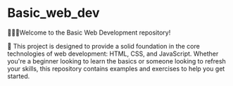 # Basic_web_dev

💁🏻‍♀️Welcome to the Basic Web Development repository!

📢 This project is designed to provide a solid foundation in the core technologies of web development: HTML, CSS, and JavaScript. Whether you're a beginner looking to learn the basics or someone looking to refresh your skills, this repository contains examples and exercises to help you get started.

